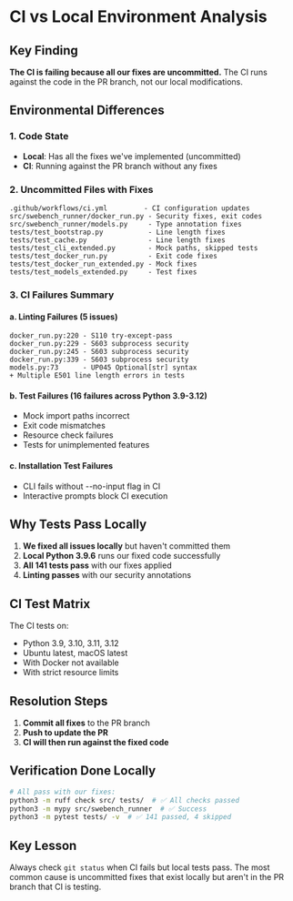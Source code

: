 # CI vs Local Environment Analysis

## Key Finding
**The CI is failing because all our fixes are uncommitted.** The CI runs against the code in the PR branch, not our local modifications.

## Environmental Differences

### 1. **Code State**
- **Local**: Has all the fixes we've implemented (uncommitted)
- **CI**: Running against the PR branch without any fixes

### 2. **Uncommitted Files with Fixes**
```
.github/workflows/ci.yml         - CI configuration updates
src/swebench_runner/docker_run.py - Security fixes, exit codes
src/swebench_runner/models.py     - Type annotation fixes
tests/test_bootstrap.py           - Line length fixes
tests/test_cache.py               - Line length fixes
tests/test_cli_extended.py        - Mock paths, skipped tests
tests/test_docker_run.py          - Exit code fixes
tests/test_docker_run_extended.py - Mock fixes
tests/test_models_extended.py     - Test fixes
```

### 3. **CI Failures Summary**

#### a. **Linting Failures** (5 issues)
```
docker_run.py:220 - S110 try-except-pass
docker_run.py:229 - S603 subprocess security
docker_run.py:245 - S603 subprocess security
docker_run.py:339 - S603 subprocess security
models.py:73      - UP045 Optional[str] syntax
+ Multiple E501 line length errors in tests
```

#### b. **Test Failures** (16 failures across Python 3.9-3.12)
- Mock import paths incorrect
- Exit code mismatches
- Resource check failures
- Tests for unimplemented features

#### c. **Installation Test Failures**
- CLI fails without --no-input flag in CI
- Interactive prompts block CI execution

## Why Tests Pass Locally

1. **We fixed all issues locally** but haven't committed them
2. **Local Python 3.9.6** runs our fixed code successfully
3. **All 141 tests pass** with our fixes applied
4. **Linting passes** with our security annotations

## CI Test Matrix

The CI tests on:
- Python 3.9, 3.10, 3.11, 3.12
- Ubuntu latest, macOS latest
- With Docker not available
- With strict resource limits

## Resolution Steps

1. **Commit all fixes** to the PR branch
2. **Push to update the PR**
3. **CI will then run against the fixed code**

## Verification Done Locally

```bash
# All pass with our fixes:
python3 -m ruff check src/ tests/  # ✅ All checks passed
python3 -m mypy src/swebench_runner  # ✅ Success
python3 -m pytest tests/ -v  # ✅ 141 passed, 4 skipped
```

## Key Lesson

Always check `git status` when CI fails but local tests pass. The most common cause is uncommitted fixes that exist locally but aren't in the PR branch that CI is testing.
